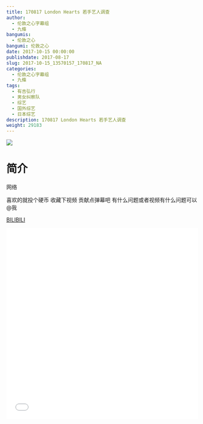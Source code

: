 ```yaml
---
title: 170817 London Hearts 若手艺人调查
author: 
  - 伦敦之心字幕组
  - 九條
bangumis: 
  - 伦敦之心
bangumi: 伦敦之心
date: 2017-10-15 00:00:00
publishdate: 2017-08-17
slug: 2017-10-15_13570157_170817_NA
categories: 
  - 伦敦之心字幕组
  - 九條
tags: 
  - 有吉弘行
  - 男女纠察队
  - 综艺
  - 国外综艺
  - 日本综艺
description: 170817 London Hearts 若手艺人调查
weight: 29183
---
```


![](https://i.imgur.com/vgD5pGx.jpg)

# 简介  
网络
喜欢的就投个硬币 收藏下视频 贡献点弹幕吧 有什么问题或者视频有什么问题可以@我

  [BILIBILI](https://www.bilibili.com/video/av13570157/)


  <iframe src="//www.bilibili.com/html/html5player.html?cid=22210659&aid=13570157" width="100%" height="500" frameborder="0" allowfullscreen="allowfullscreen"></iframe>
